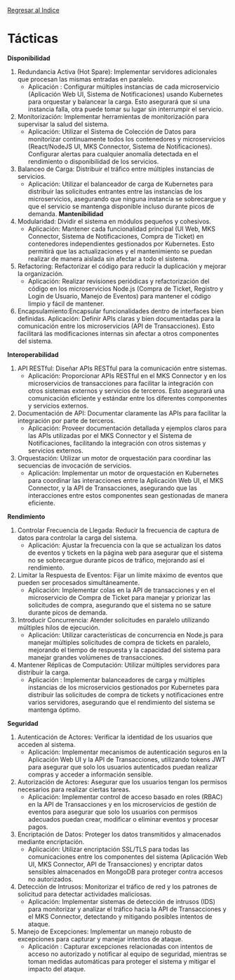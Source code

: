 [Regresar al Indice](../proyecto.md)

# Tácticas

**Disponibilidad**
1. Redundancia Activa (Hot Spare):
Implementar servidores adicionales que procesan las mismas entradas en paralelo.
    * Aplicación : Configurar múltiples instancias de cada microservicio (Aplicación Web UI, Sistema de Notificaciones) usando Kubernetes para orquestar y balancear la carga. Esto asegurará que si una instancia falla, otra puede tomar su lugar sin interrumpir el servicio.
2. Monitorización: Implementar herramientas de monitorización para supervisar la salud del sistema.
    * Aplicación: Utilizar el Sistema de Colección de Datos para monitorizar continuamente todos los contenedores y microservicios (React/NodeJS UI, MKS Connector, Sistema de Notificaciones). Configurar alertas para cualquier anomalía detectada en el rendimiento o disponibilidad de los servicios.
3. Balanceo de Carga: Distribuir el tráfico entre múltiples instancias de servicios.
    *  Aplicación: Utilizar el balanceador de carga de Kubernetes para distribuir las solicitudes entrantes entre las instancias de los microservicios, asegurando que ninguna instancia se sobrecargue y que el servicio se mantenga disponible incluso durante picos de demanda.
    **Mantenibilidad**
1. Modularidad: Dividir el sistema en módulos pequeños y cohesivos.
    * Aplicación: Mantener cada funcionalidad principal (UI Web, MKS Connector, Sistema de Notificaciones, Compra de Ticket) en contenedores independientes gestionados por Kubernetes. Esto permitirá que las actualizaciones y el mantenimiento se puedan realizar de manera aislada sin afectar a todo el sistema.
2. Refactoring: Refactorizar el código para reducir la duplicación y mejorar la organización.
    * Aplicación: Realizar revisiones periódicas y refactorización del código en los microservicios Node.js (Compra de Ticket, Registro y Login de Usuario, Manejo de Eventos) para mantener el código limpio y fácil de mantener.
3. Encapsulamiento:Encapsular funcionalidades dentro de interfaces bien definidas.
Aplicación: Definir APIs claras y bien documentadas para la comunicación entre los microservicios (API de Transacciones). Esto facilitará las modificaciones internas sin afectar a otros componentes del sistema.

**Interoperabilidad** 
1. API RESTful: Diseñar APIs RESTful para la comunicación entre sistemas.
    * Aplicación: Proporcionar APIs RESTful en el MKS Connector y en los microservicios de transacciones para facilitar la integración con otros sistemas externos y servicios de terceros. Esto asegurará una comunicación eficiente y estándar entre los diferentes componentes y servicios externos.
2. Documentación de API: Documentar claramente las APIs para facilitar la integración por parte de terceros.
    * Aplicación: Proveer documentación detallada y ejemplos claros para las APIs utilizadas por el MKS Connector y el Sistema de Notificaciones, facilitando la integración con otros sistemas y servicios externos.
3. Orquestación: Utilizar un motor de orquestación para coordinar las secuencias de invocación de servicios.
    * Aplicación: Implementar un motor de orquestación en Kubernetes para coordinar las interacciones entre la Aplicación Web UI, el MKS Connector, y la API de Transacciones, asegurando que las interacciones entre estos componentes sean gestionadas de manera eficiente.
    
**Rendimiento** 
1. Controlar Frecuencia de Llegada: Reducir la frecuencia de captura de datos para controlar la carga del sistema.
    * Aplicación: Ajustar la frecuencia con la que se actualizan los datos de eventos y tickets en la página web para asegurar que el sistema no se sobrecargue durante picos de tráfico, mejorando así el rendimiento.
2. Limitar la Respuesta de Eventos: Fijar un límite máximo de eventos que pueden ser procesados simultáneamente.
    *  Aplicación: Implementar colas en la API de transacciones y en el microservicio de Compra de Ticket para manejar y priorizar las solicitudes de compra, asegurando que el sistema no se sature durante picos de demanda.
3. Introducir Concurrencia: Atender solicitudes en paralelo utilizando múltiples hilos de ejecución.
    * Aplicación: Utilizar características de concurrencia en Node.js para manejar múltiples solicitudes de compra de tickets en paralelo, mejorando el tiempo de respuesta y la capacidad del sistema para manejar grandes volúmenes de transacciones.
4.  Mantener Réplicas de Computación:  Utilizar múltiples servidores para distribuir la carga.
    * Aplicación : Implementar balanceadores de carga y múltiples instancias de los microservicios gestionados por Kubernetes para distribuir las solicitudes de compra de tickets y notificaciones entre varios servidores, asegurando que el rendimiento del sistema se mantenga óptimo.

**Seguridad** 
1. Autenticación de Actores: Verificar la identidad de los usuarios que acceden al sistema.
    * Aplicación: Implementar mecanismos de autenticación seguros en la Aplicación Web UI y la API de Transacciones, utilizando tokens JWT para asegurar que solo los usuarios autenticados puedan realizar compras y acceder a información sensible.
2.  Autorización de Actores: Asegurar que los usuarios tengan los permisos necesarios para realizar ciertas tareas.
    * Aplicación: Implementar control de acceso basado en roles (RBAC) en la API de Transacciones y en los microservicios de gestión de eventos para asegurar que solo los usuarios con permisos adecuados puedan crear, modificar o eliminar eventos y procesar pagos.
3.  Encriptación de Datos: Proteger los datos transmitidos y almacenados mediante encriptación.
    * Aplicación: Utilizar encriptación SSL/TLS para todas las comunicaciones entre los componentes del sistema (Aplicación Web UI, MKS Connector, API de Transacciones) y encriptar datos sensibles almacenados en MongoDB para proteger contra accesos no autorizados.
4. Detección de Intrusos: Monitorizar el tráfico de red y los patrones de solicitud para detectar actividades maliciosas.
    * Aplicación: Implementar sistemas de detección de intrusos (IDS) para monitorizar y analizar el tráfico hacia la API de Transacciones y el MKS Connector, detectando y mitigando posibles intentos de ataque.
5. Manejo de Excepciones: Implementar un manejo robusto de excepciones para capturar y manejar intentos de ataque.
    * Aplicación : Capturar excepciones relacionadas con intentos de acceso no autorizado y notificar al equipo de seguridad, mientras se toman medidas automáticas para proteger el sistema y mitigar el impacto del ataque.
    